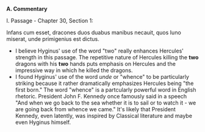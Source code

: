 **A. Commentary**

I. Passage - Chapter 30, Section 1:

Infans cum esset, dracones duos duabus manibus necauit, quos Iuno miserat, unde primigenius est dictus.

- I believe Hyginus' use of the word "two" really enhances Hercules' strength in this passage. The repetitive nature of Hercules killing the **two** dragons with his **two** hands puts emphasis on Hercules and the impressive way in which he killed the dragons. 
- I found Hyginus' use of the word *unde* or "whence" to be particularly striking because it rather dramatically emphasizes Hercules being "the first born." The word "whence" is a partcularly powerful word in English rhetoric. President John F. Kennedy once famously said in a speech "And when we go back to the sea whether it is to sail or to watch it - we are going back from whence we came." It's likely that President Kennedy, even latently, was inspired by Classical literature and maybe even Hyginus himself.
